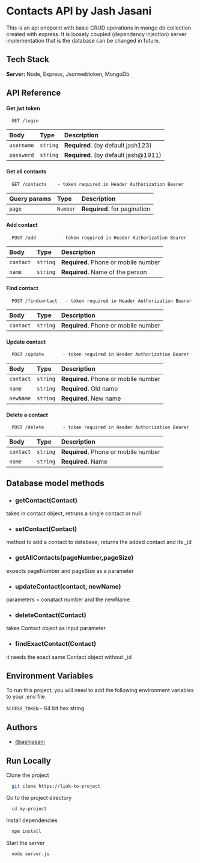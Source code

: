 
# Contacts API by Jash Jasani

This is an api endpoint with basic CRUD operations in mongo db collection 
created with express. It is loosely coupled (dependency injection) server implementation that is the 
database can be changed in future.





## Tech Stack

**Server:** Node, Express, Jsonwebtoken, MongoDb


## API Reference

#### Get jwt token

```http
  GET /login     
```

| Body | Type     | Description                |
| :-------- | :------- | :------------------------- |
| `username` | `string` | **Required**. (by default jash123)|
| `password` | `string` | **Required**. (by default jash@1911)|



#### Get all contacts

```http
  GET /contacts    - token required in Header Authorization Bearer 
```

| Query params | Type     | Description                |
| :-------- | :------- | :------------------------- |
| `page` | `Number` | **Required**. for pagination|



#### Add contact

```http
  POST /add         - token required in Header Authorization Bearer 
```

| Body | Type     | Description                       |
| :-------- | :------- | :-------------------------------- |
| `contact`      | `string` | **Required**. Phone or mobile number |
| `name`      | `string` | **Required**. Name of the person |

#### Find contact

```http
  POST /findcontact   - token required in Header Authorization Bearer 
```

| Body | Type     | Description                       |
| :-------- | :------- | :-------------------------------- |
| `contact`      | `string` | **Required**. Phone or mobile number |

#### Update contact

```http
  POST /update       - token required in Header Authorization Bearer 
```

| Body | Type     | Description                       |
| :-------- | :------- | :-------------------------------- |
| `contact`      | `string` | **Required**. Phone or mobile number  |
| `name`      | `string` | **Required**. Old name |
| `newName`      | `string` | **Required**. New name |

#### Delete a contact

```http
  POST /delete       - token required in Header Authorization Bearer 
```

| Body | Type     | Description                       |
| :-------- | :------- | :-------------------------------- |
| `contact`      | `string` | **Required**. Phone or mobile number  |
| `name`      | `string` | **Required**. Name  |


## Database model methods 
- ### getContact(Contact)
takes in contact object, retruns a single contact or null
- ### setContact(Contact)
method to add a contact to database, returns the added contact and its _id
- ### getAllContacts(pageNumber,pageSize)
expects pageNumber and pageSize as a parameter
- ### updateContact(contact, newName)
parameters = conatact number and the newName
- ### deleteContact(Contact)
takes Contact object as input parameter
- ### findExactContact(Contact)
it needs the exact same Contact object without _id
## Environment Variables

To run this project, you will need to add the following environment variables to your .env file

`ACCESS_TOKEN` - 64 bit hex string 



## Authors

- [@jashjasani](https://www.github.com/jashjasani)


## Run Locally

Clone the project

```bash
  git clone https://link-to-project
```

Go to the project directory

```bash
  cd my-project
```

Install dependencies

```bash
  npm install
```

Start the server

```bash
  node server.js
```

